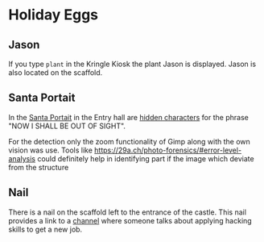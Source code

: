 # Holiday Eggs

## Jason
If you type `plant` in the Kringle Kiosk the plant Jason is displayed.
Jason is also located on the scaffold.

## Santa Portait
In the [Santa Portait](https://github.com/joergschwarzwaelder/hhc2020/blob/master/Additional/santa_portrait.jpg) in the Entry hall are [hidden characters](https://github.com/joergschwarzwaelder/hhc2020/blob/master/Additional/santa_portrait_letters.jpg) for the phrase "NOW I SHALL BE OUT OF SIGHT".

For the detection only the zoom functionality of Gimp along with the own vision was use.
Tools like https://29a.ch/photo-forensics/#error-level-analysis could definitely help in identifying part if the image which deviate from the structure 

## Nail
There is a nail on the scaffold left to the entrance of the castle. This nail provides a link to a [channel](https://www.twitch.tv/banjocrashland) where someone talks about applying hacking skills to get a new job.


<!--stackedit_data:
eyJoaXN0b3J5IjpbLTE0OTY0ODk0MjMsLTEzNzA5MDkyMzAsLT
M0ODQzMDQ1OV19
-->